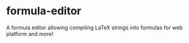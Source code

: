 # formula-editor
A formula editor allowing compiling LaTeX strings into formulas for web platform and more!
